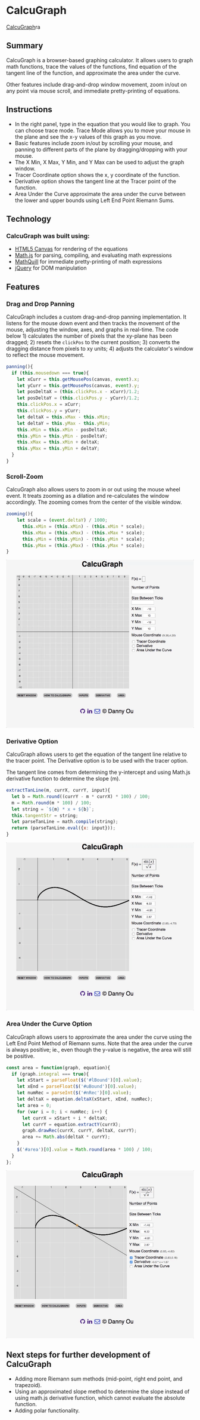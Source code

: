 # CalcuGraph

[CalcuGraph](http://dannyou.pro/calcu_graph/)ra

## Summary

CalcuGraph is a browser-based graphing calculator. It allows users to graph math functions, trace the values of the functions, find equation of the tangent line of the function, and approximate the area under the curve.

Other features include drag-and-drop window movement, zoom in/out on any point via mouse scroll, and immediate pretty-printing of equations.

## Instructions

+ In the right panel, type in the equation that you would like to graph. You can choose trace mode. Trace Mode allows you to move your mouse in the plane and see the x-y values of this graph as you move.
+ Basic features include zoom in/out by scrolling your mouse, and panning to different parts of the plane by dragging/dropping with your mouse.
+ The X Min, X Max, Y Min, and Y Max can be used to adjust the graph window.
+ Tracer Coordinate option shows the x, y coordinate of the function.
+ Derivative option shows the tangent line at the Tracer point of the function.
+ Area Under the Curve approximate the area under the curve between the lower and upper bounds using Left End Point Riemann Sums.


## Technology

### CalcuGraph was built using:
- [HTML5 Canvas](https://developer.mozilla.org/en-US/docs/Web/API/Canvas_API) for rendering of the equations
- [Math.js](http://mathjs.org/) for parsing, compiling, and evaluating math expressions
- [MathQuill](http://mathquill.com/) for immediate pretty-printing of math expressions
- [jQuery](https://jquery.com/) for DOM manipulation

## Features

### Drag and Drop Panning
CalcuGraph includes a custom drag-and-drop panning implementation. It listens for the mouse down event and then tracks the movement of the mouse, adjusting the window, axes, and graphs in real-time. The code below 1) calculates the number of pixels that the xy-plane has been dragged; 2) resets the `clickPos` to the current position; 3) converts the dragging distance from pixels to xy units; 4) adjusts the calculator's window to reflect the mouse movement.

```javascript
panning(){
  if (this.mousedown === true){
    let xCurr = this.getMousePos(canvas, event).x;
    let yCurr = this.getMousePos(canvas, event).y;
    let posDeltaX = (this.clickPos.x - xCurr)/1.2;
    let posDeltaY = (this.clickPos.y - yCurr)/1.2;
    this.clickPos.x = xCurr;
    this.clickPos.y = yCurr;
    let deltaX = this.xMax - this.xMin;
    let deltaY = this.yMax - this.yMin;
    this.xMin = this.xMin - posDeltaX;
    this.yMin = this.yMin - posDeltaY;
    this.xMax = this.xMin + deltaX;
    this.yMax = this.yMin + deltaY;
  }
}
```

### Scroll-Zoom
CalcuGraph also allows users to zoom in or out using the mouse wheel event. It treats zooming as a dilation and re-calculates the window accordingly. The zooming comes from the center of the visible window.

```javascript
zooming(){
    let scale = (event.deltaY) / 1000;
      this.xMin = (this.xMin) - (this.xMin * scale);
      this.xMax = (this.xMax) - (this.xMax * scale);
      this.yMin = (this.yMin) - (this.yMin * scale);
      this.yMax = (this.yMax) - (this.yMax * scale);
}
```

![alt text](https://github.com/idannyou/calcu_graph/blob/master/images/Inputting_Equation_1.gif "Scrolling, Zooming, and Entering Equation")

### Derivative Option
CalcuGraph allows users to get the equation of the tangent line relative to the tracer point. The Derivative option is to be used with the tracer option.

The tangent line comes from determining the y-intercept and using Math.js derivative function to determine the slope (m).

```javascript
extractTanLine(m, currX, currY, input){
  let b = Math.round((currY - m * currX) * 100) / 100;
  m = Math.round(m * 100) / 100;
  let string = `${m} * x + ${b}`;
  this.tangentStr = string;
  let parseTanLine = math.compile(string);
  return (parseTanLine.eval({x: input}));
}
```
![alt text](https://github.com/idannyou/calcu_graph/blob/master/images/Derivative_Equation_1.gif "Derivative Equation")


### Area Under the Curve Option
CalcuGraph allows users to approximate the area under the curve using the Left End Point Method of Riemann sums. Note that the area under the curve is always positive; ie., even though the y-value is negative, the area will still be positive.

```javascript
const area = function(graph, equation){
  if (graph.integral === true){
    let xStart = parseFloat($('#lBound')[0].value);
    let xEnd = parseFloat($('#uBound')[0].value);
    let numRec = parseInt($('#nRec')[0].value);
    let deltaX = equation.deltaX(xStart, xEnd, numRec);
    let area = 0;
    for (var i = 0; i < numRec; i++) {
      let currX = xStart + i * deltaX;
      let currY = equation.extractY(currX);
      graph.drawRec(currX, currY, deltaX, currY);
      area += Math.abs(deltaX * currY);
    }
    $('#area')[0].value = Math.round(area * 100) / 100;
  }
};
```
![alt text](https://github.com/idannyou/calcu_graph/blob/master/images/Area_Equation_1.gif "Integral Equation")



## Next steps for further development of CalcuGraph

- Adding more Riemann sum methods (mid-point, right end point, and trapezoid).
- Using an approximated slope method to determine the slope instead of using math.js derivative function, which cannot evaluate the absolute function.
- Adding polar functionality.
